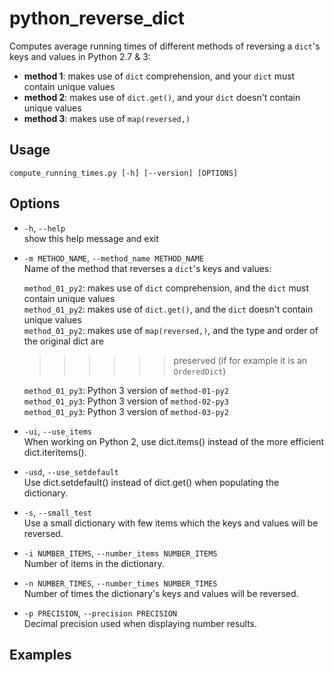 # python_reverse_dict
Computes average running times of different methods of reversing a `dict`'s keys and values in Python 2.7 &amp; 3:
* **method 1**: makes use of `dict` comprehension, and your `dict` must contain unique values
* **method 2**: makes use of `dict.get()`, and your `dict` doesn't contain unique values
* **method 3**: makes use of `map(reversed,)`

## Usage
`compute_running_times.py [-h] [--version] [OPTIONS]`

## Options
* `-h`, `--help`  
  show this help message and exit

* `-m METHOD_NAME`, `--method_name METHOD_NAME`   
  Name of the method that reverses a `dict`'s keys and values:

  `method_01_py2`: makes use of `dict` comprehension, and the `dict` must contain
                   unique values  
  `method_01_py2`: makes use of `dict.get()`, and the `dict` doesn't contain
                   unique values  
  `method_01_py2`: makes use of `map(reversed,)`, and the type and order of the original dict are  
  >>>>>> preserved (if for example it is an `OrderedDict`)  

  `method_01_py3`: Python 3 version of `method-01-py2`  
  `method_01_py3`: Python 3 version of `method-02-py3`  
  `method_01_py3`: Python 3 version of `method-03-py2`  

* `-ui`, `--use_items`  
  When working on Python 2, use dict.items() instead of the more efficient dict.iteritems().

* `-usd`, `--use_setdefault`  
  Use dict.setdefault() instead of dict.get() when populating the dictionary.

* `-s`, `--small_test`            
  Use a small dictionary with few items which the keys and values will be reversed.

* `-i NUMBER_ITEMS`, `--number_items NUMBER_ITEMS`  
  Number of items in the dictionary.

* `-n NUMBER_TIMES`, `--number_times NUMBER_TIMES`  
  Number of times the dictionary's keys and values will be reversed.

* `-p PRECISION`, `--precision PRECISION`  
  Decimal precision used when displaying number results.

## Examples
